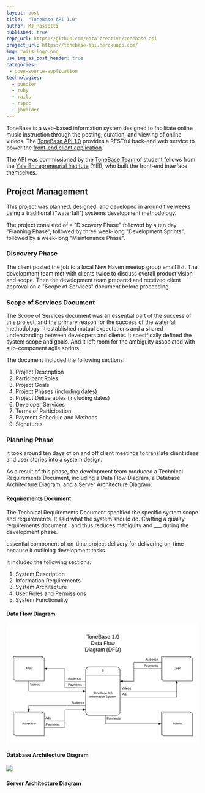 ```yaml
---
layout: post
title:  "ToneBase API 1.0"
author: MJ Rossetti
published: true
repo_url: https://github.com/data-creative/tonebase-api
project_url: https://tonebase-api.herokuapp.com/
img: rails-logo.png
use_img_as_post_header: true
categories:
 - open-source-application
technologies:
  - bundler
  - ruby
  - rails
  - rspec
  - jbuilder
---
```


ToneBase is a web-based information system designed to facilitate online music instruction through the posting, curation, and viewing of online videos. The [ToneBase API 1.0](https://tonebase-api.herokuapp.com/) provides a RESTful back-end web service to power the [front-end client application](https://tonebase.co/).

The API was commissioned by the [ToneBase Team](https://www.f6s.com/tonebaseinc1) of student fellows from the [Yale Entrepreneurial Institute](https://www.city.yale.edu/) (YEI), who built the front-end interface themselves.

## Project Management

This project was planned, designed, and developed in around five weeks using a traditional ("waterfall") systems development methodology.

The project consisted of a "Discovery Phase" followed by a ten day "Planning Phase", followed by three week-long "Development Sprints", followed by a week-long "Maintenance Phase".

### Discovery Phase

The client posted the job to a local New Haven meetup group email list. The development team met with clients twice to discuss overall product vision and scope. Then the development team prepared and received client approval on a "Scope of Services" document before proceeding.

### Scope of Services Document

The Scope of Services document was an essential part of the success of this project, and the primary reason for the success of the waterfall methodology. It established mutual expectations and a shared understanding between developers and clients. It specifically defined the system scope and goals. And it left room for the ambiguity associated with sub-component agile sprints.

The document included the following sections:

  1. Project Description
  2. Participant Roles
  3. Project Goals
  4. Project Phases (including dates)
  5. Project Deliverables (including dates)
  6. Developer Services
  7. Terms of Participation
  8. Payment Schedule and Methods
  9. Signatures

### Planning Phase

It took around ten days of on and off client meetings to translate client ideas and user stories into a system design.

As a result of this phase, the development team produced a Technical Requirements Document, including a Data Flow Diagram, a Database Architecture Diagram, and a Server Architecture Diagram.

#### Requirements Document

The Technical Requirements Document specified the specific system scope and requirements. It said what the system should do. Crafting a quality requirements document , and thus reduces mabiguity and ___ during the development phase.

essential component of on-time project delivery for delivering on-time because it  outlining development tasks.

It included the following sections:

  1. System Description
  2. Information Requirements
  3. System Architecture
  4. User Roles and Permissions
  5. System Functionality

#### Data Flow Diagram

![](/assets/img/posts/tonebase-req-data-flow-diagram.png)

#### Database Architecture Diagram

![](tonebase-erd.png)

#### Server Architecture Diagram
